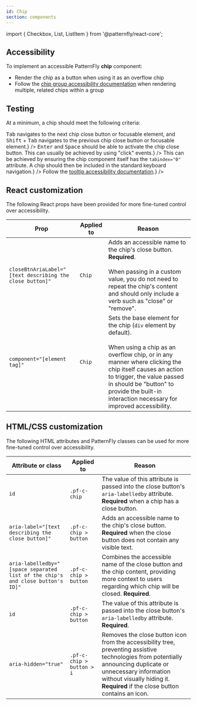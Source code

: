 ```yaml
---
id: Chip
section: components
---
```


import { Checkbox, List, ListItem } from '@patternfly/react-core';

## Accessibility

To implement an accessible PatternFly **chip** component:

- Render the chip as a button when using it as an overflow chip
- Follow the [chip group accessibility documentation](/components/chip-group/accessibility) when rendering multiple, related chips within a group

## Testing

At a minimum, a chip should meet the following criteria:

<List isPlain>
  <ListItem>
    <Checkbox id="chip-a11y-checkbox-1" label="Standard keyboard navigation can be used to navigate between chip close buttons or other focusable elements." description={<span><kbd>Tab</kbd> navigates to the next chip close button or focusable element, and <kbd>Shift</kbd> + <kbd>Tab</kbd> navigates to the previous chip close button or focusable element.</span>} />
  </ListItem>
  <ListItem>
    <Checkbox id="chip-a11y-checkbox-2" label="Standard keyboard interaction can be used to interact with the chip close button." description={<span><kbd>Enter</kbd> and <kbd>Space</kbd> should be able to activate the chip close button. This can usually be achieved by using "click" events.</span>} />
  </ListItem>
  <ListItem>
    <Checkbox id="chip-a11y-checkbox-3" label="If the chip content is truncated, the entire chip can receive focus, not just the chip's close button." description={<span>This can be achieved by ensuring the chip component itself has the <code className="ws-code">tabindex="0"</code> attribute. A chip should then be included in the standard keyboard navigation.</span>} />
  </ListItem>
  <ListItem>
    <Checkbox id="chip-a11y-checkbox-4" label="If the chip content is truncated, it has a tooltip that displays on hover or focus." description={<span>Follow the <a href="/components/tooltip/accessibility">tooltip accessibility documentation</a>.</span>} />
  </ListItem>
  <ListItem>
    <Checkbox id="chip-a11y-checkbox-5" label="An overflow chip is rendered as a button element." />
  </ListItem>
</List>

## React customization

The following React props have been provided for more fine-tuned control over accessibility.

| Prop | Applied to | Reason | 
|---|---|---|
| `closeBtnAriaLabel="[text describing the close button]"` | `Chip` | Adds an accessible name to the chip's close button. **Required**. <br/><br/> When passing in a custom value, you do not need to repeat the chip's content and should only include a verb such as "close" or "remove". |
| `component="[element tag]"` | `Chip` | Sets the base element for the chip (`div` element by default). <br/><br/> When using a chip as an overflow chip, or in any manner where clicking the chip itself causes an action to trigger, the value passed in should be "button" to provide the built-in interaction necessary for improved accessibility. |

## HTML/CSS customization

The following HTML attributes and PatternFly classes can be used for more fine-tuned control over accessibility.

| Attribute or class | Applied to | Reason | 
|---|---|---|
| `id` | `.pf-c-chip` | The value of this attribute is passed into the close button's `aria-labelledby` attribute. **Required** when a chip has a close button. |
| `aria-label="[text describing the close button]"` | `.pf-c-chip > button` | Adds an accessible name to the chip's close button. **Required** when the close button does not contain any visible text. |
| `aria-labelledby="[space separated list of the chip's and close button's ID]"` | `.pf-c-chip > button` | Combines the accessible name of the close button and the chip content, providing more context to users regarding which chip will be closed. **Required**. |
| `id` | `.pf-c-chip > button` | The value of this attribute is passed into the close button's `aria-labelledby` attribute. **Required**. |
| `aria-hidden="true"` | `.pf-c-chip > button > i` | Removes the close button icon from the accessibility tree, preventing assistive technologies from potentially announcing duplicate or unnecessary information without visually hiding it. **Required** if the close button contains an icon. |
